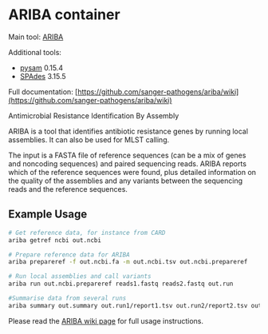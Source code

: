 # ARIBA container

Main tool: [ARIBA](https://github.com/sanger-pathogens/ariba)

Additional tools:
- [pysam](https://github.com/pysam-developers/pysam) 0.15.4
- [SPAdes](https://github.com/ablab/spades) 3.15.5

Full documentation: [https://github.com/sanger-pathogens/ariba/wiki](https://github.com/sanger-pathogens/ariba/wiki)

Antimicrobial Resistance Identification By Assembly

ARIBA is a tool that identifies antibiotic resistance genes by running local assemblies. It can also be used for MLST calling.

The input is a FASTA file of reference sequences (can be a mix of genes and noncoding sequences) and paired sequencing reads. ARIBA reports which of the reference sequences were found, plus detailed information on the quality of the assemblies and any variants between the sequencing reads and the reference sequences.

## Example Usage

```bash
# Get reference data, for instance from CARD
ariba getref ncbi out.ncbi

# Prepare reference data for ARIBA
ariba prepareref -f out.ncbi.fa -m out.ncbi.tsv out.ncbi.prepareref

# Run local assemblies and call variants
ariba run out.ncbi.prepareref reads1.fastq reads2.fastq out.run

#Summarise data from several runs
ariba summary out.summary out.run1/report1.tsv out.run2/report2.tsv out.run3/report3.tsv
```
Please read the [ARIBA wiki page](https://github.com/sanger-pathogens/ariba/wiki) for full usage instructions.